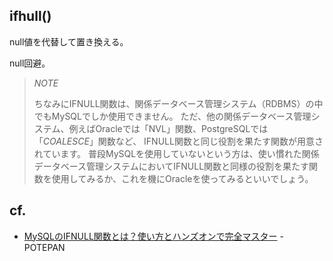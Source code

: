 ## ifhull()

null値を代替して置き換える。

null回避。


> *NOTE*
> 
> ちなみにIFNULL関数は、関係データベース管理システム（RDBMS）の中でもMySQLでしか使用できません。
> ただ、他の関係データベース管理システム、例えばOracleでは「NVL」関数、PostgreSQLでは「*COALESCE*」関数など、
> IFNULL関数と同じ役割を果たす関数が用意されています。
> 普段MySQLを使用していないという方は、使い慣れた関係データベース管理システムにおいてIFNULL関数と同様の役割を果たす関数を使用してみるか、これを機にOracleを使ってみるといいでしょう。


## cf.
+ [MySQLのIFNULL関数とは？使い方とハンズオンで完全マスター](https://style.potepan.com/articles/18643.html) - POTEPAN
